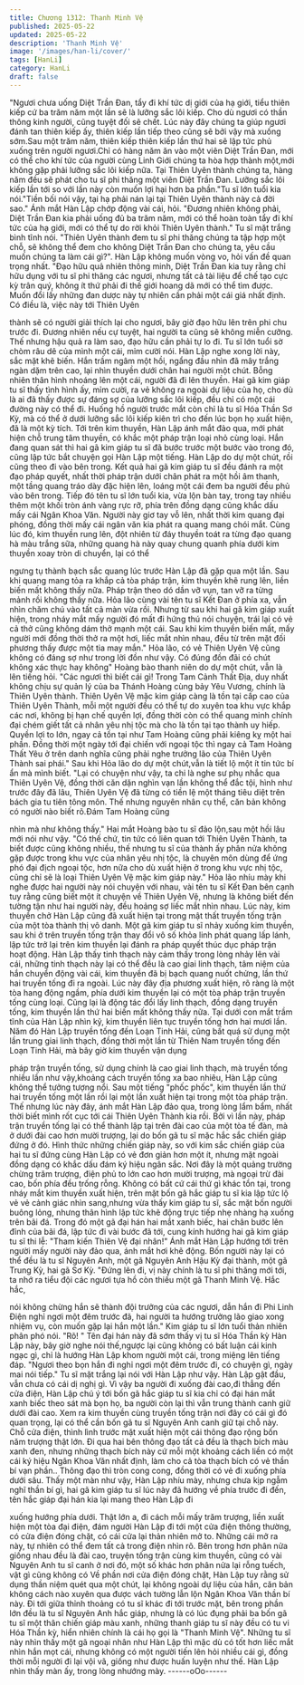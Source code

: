 ```yaml
---
title: Chương 1312: Thanh Minh Vệ
published: 2025-05-22
updated: 2025-05-22
description: 'Thanh Minh Vệ'
image: '/images/han-li/cover/'
tags: [HanLi]
category: HanLi
draft: false
---
```


"Ngươi chưa uống Diệt Trần Đan, tẩy đi khí tức dị giới của hạ giới,
tiểu thiên kiếp cứ ba trăm năm một lần sẽ là lưỡng sắc lôi kiếp.
Cho dù ngươi có thần thông kinh người, cũng tuyệt đối sẽ chết.
Lúc này đây chúng ta giúp ngươi đánh tan thiên kiếp ấy, thiên kiếp
lần tiếp theo cũng sẽ bởi vậy mà xuống sớm.Sau một trăm năm,
thiên kiếp thiên kiếp lần thứ hai sẽ lập tức phủ xuống trên người
ngươi.Chỉ có hàng năm ăn vào một viên Diệt Trần Đan, mới có
thể cho khí tức của người cùng Linh Giới chúng ta hòa hợp thành
một,mới không gặp phải lưỡng sắc lôi kiếp nữa.
Tại Thiên Uyên thành chúng ta, hàng năm đều sẽ phát cho tu sĩ
phi thăng một viên Diệt Trần Đan.
Lưỡng sắc lôi kiếp lần tới so với lần này còn muốn lợi hại hơn ba
phần."Tu sĩ lớn tuổi kia nói."Tiền bối nói vậy, tại hạ phải nán lại tại
Thiên Uyên thành này cả đời sao." Ánh mắt Hàn Lập chớp động
vài cái, hỏi.
"Đương nhiên không phải, Diệt Trần Đan kia phải uống đủ ba trăm
năm, mới có thể hoàn toàn tẩy đi khí tức của hạ giới, mới có thể
tự do rời khỏi Thiên Uyên thành." Tu sĩ mặt trắng bình tĩnh nói.
"Thiên Uyên thành đem tu sĩ phi thăng chúng ta tập hợp một chỗ,
sẽ không thể đem cho không Diệt Trần Đan cho chúng ta, yêu cầu
muốn chúng ta làm cái gì?". Hàn Lập không muốn vòng vo, hỏi
vấn đề quan trọng nhất.
"Đạo hữu quả nhiên thông minh, Diệt Trần Đan kia tuy rằng chỉ
hữu dụng với tu sĩ phi thăng các ngươi, nhưng tất cả tài liệu để
chế tạo cực kỳ trân quý, không ít thứ phải đi thế giới hoang dã mới
có thể tìm được. Muốn đổi lấy những đan dược này tự nhiên cần
phải một cái giá nhất định. Có điều là, việc này tới Thiên Uyên

thành sẽ có người giải thích lại cho ngươi, bây giờ đạo hữu lên
trên phi chu trước đi.
Đương nhiên nếu cự tuyệt, hai người ta cũng sẽ không miễn
cưỡng. Thế nhưng hậu quả ra làm sao, đạo hữu cần phải tự lo đi.
Tu sĩ lớn tuổi sờ chòm râu dê của mình một cái, mỉm cười nói.
Hàn Lập nghe xong lời này, sắc mặt khẽ biến.
Hắn trầm ngâm một hồi, ngẩng đầu nhìn đã mây trắng ngàn dặm
trên cao, lại nhìn thuyền dưới chân hai người một chút. Bỗng
nhiên thân hình nhoáng lên một cái, người đã đi lên thuyền.
Hai gã kim giáp tu sĩ thấy tình hình ấy, mỉm cười, ra vẻ không ra
ngoài dự liệu của họ, cho dù là ai đã thấy được sự đáng sợ của
lưỡng sắc lôi kiếp, đều chỉ có một cái đường này có thể đi. Huống
hồ người trước mắt còn chỉ là tu sĩ Hóa Thần Sơ Kỳ, mà có thể ở
dưới lưỡng sắc lôi kiếp kiên trì cho đến lúc bọn họ xuất hiện, đã là
một kỳ tích.
Tới trên kim thuyền, Hàn Lập ánh mắt đảo qua, mới phát hiện chỗ
trung tâm thuyền, có khắc một pháp trận loại nhỏ cùng loại.
Hắn đang quan sát thì hai gã kim giáp tu sĩ đã bước trước một
bước vào trong đó, cũng lập tức bắt chuyện gọi Hàn Lập một
tiếng. Hàn Lập do dự một chút, rồi cũng theo đi vào bên trong.
Kết quả hai gã kim giáp tu sĩ đều đánh ra một đạo pháp quyết,
nhất thời pháp trận dưới chân phát ra một hồi âm thanh, một tầng
quang tráo dày đặc hiện lên, loáng một cái đem ba người đều phủ
vào bên trong. Tiếp đó tên tu sĩ lớn tuổi kia, vừa lộn bàn tay, trong
tay nhiều thêm một khối tròn ánh vàng rực rỡ, phía trên đồng
dạng cũng khắc dấu mấy cái Ngân Khoa Văn.
Người này giơ tay vỗ lên, nhất thời kim quang đại phóng, đồng
thời mấy cái ngân văn kia phát ra quang mang chói mắt.
Cùng lúc đó, kim thuyền rung lên, đột nhiên từ đáy thuyền toát ra
từng đạo quang hà màu trắng sữa, những quang hà này quay
chung quanh phía dưới kim thuyền xoay tròn di chuyển, lại có thể

ngưng tụ thành bạch sắc quang lúc trước Hàn Lập đã gặp qua
một lần.
Sau khi quang mang tỏa ra khắp cả tòa pháp trận, kim thuyền khẽ
rung lên, liền biến mất không thấy nữa. Pháp trận theo dó dần vỡ
vụn, tan vỡ ra từng mảnh rồi không thấy nữa.
Hỏa lão cùng vài tên tu sĩ Kết Đan ở phía xa, vẫn nhìn chăm chú
vào tất cả màn vừa rồi.
Nhưng từ sau khi hai gã kim giáp xuất hiện, trong nháy mắt mấy
người đó mất đi hứng thú nói chuyện, trái lại có vẻ cả thở cũng
không dám thở mạnh một cái.
Sau khi kim thuyền biến mất, mấy người mới đồng thời thở ra một
hơi, liếc mắt nhìn nhau, đều từ trên mặt đối phương thấy được
một tia may mắn."
Hỏa lão, có vẻ Thiên Uyên Vệ cũng không có đáng sợ như trong
lời đồn như vậy. Có đúng đồn đãi có chút không xác thực hay
không" Hoàng bào thanh niên do dự một chút, vẫn là lên tiếng hỏi.
"Các ngươi thì biết cái gì! Trong Tam Cảnh Thất Địa, duy nhất
không chịu sự quản lý của ba Thánh Hoàng cùng bảy Yêu
Vương, chính là Thiên Uyên thành. Thiên Uyên Vệ mặc kim giáp
càng là tồn tại cấp cao của Thiên Uyên Thành, mỗi một người
đều có thể tự do xuyên toa khu vực khắp các nơi, không bị hạn
chế quyền lợi, đồng thời còn có thể quang minh chính đại chém
giết tất cả nhân yêu nhị tộc mà cho là tồn tại tạo thành uy hiếp.
Quyền lợi to lớn, ngay cả tồn tại như Tam Hoàng cũng phải kiêng
kỵ một hai phần. Đồng thời một ngày tới đại chiến với ngoại tộc
thì ngay cả Tam Hoàng Thất Yêu ở trên danh nghĩa cũng phải
nghe trưởng lão của Thiên Uyên Thành sai phái." Sau khi Hỏa lão
do dự một chút,vẫn là tiết lộ một ít tin tức bí ẩn mà mình biết.
"Lại có chuyện như vậy, ta chi là nghe sư phụ nhắc qua Thiên
Uyên Vệ, đồng thời căn dặn nghìn vạn lần không thể đắc tội, hình
như trước đây đã lâu, Thiên Uyên Vệ đã từng có tiền lệ một tháng
tiêu diệt trên bách gia tu tiên tông môn. Thế nhưng nguyên nhân
cụ thể, căn bản không có người nào biết rõ.Đám Tam Hoàng cũng

nhìn mà như không thấy." Hai mắt Hoàng bào tu sĩ đảo lộn,sau
một hồi lâu mới nói như vậy.
"Có thế chứ, tin tức có liên quan tới Thiên Uyên Thành, ta biết
được cũng không nhiều, thế nhưng tu sĩ của thành ấy phân nửa
không gặp được trong khu vực của nhân yêu nhị tộc, là chuyên
môn dùng để ứng phó đại địch ngoại tộc, hơn nữa cho dù xuất
hiện ở trong khu vực nhị tộc, cũng chỉ sẽ là loại Thiên Uyên Vệ
mặc kim giáp này." Hỏa lão nhíu mày khi nghe được hai người
này nói chuyện với nhau, vài tên tu sĩ Kết Đan bên cạnh tuy rằng
cũng biết một ít chuyện về Thiên Uyên Vệ, nhưng là không biết
đến tường tận như hai người này, đều hoảng sợ liếc mắt nhìn
nhau.
Lúc này, kim thuyền chở Hàn Lập cũng đã xuất hiện tại trong mật
thất truyền tống trận của một tòa thành thị vô danh.
Một gã kim giáp tu sĩ nhảy xuống kim thuyền, sau khi ở trên
truyền tống trận thay đổi vô số khỏa linh phát quang lấp lánh, lập
tức trở lại trên kim thuyền lại đánh ra pháp quyết thúc dục pháp
trận hoạt động.
Hàn Lập thấy tinh thạch này cảm thấy trong lòng nhảy lên vài cái,
những tinh thạch này lại có thể đều là cao giai linh thạch, tâm
niệm của hắn chuyển động vài cái, kim thuyền đã bị bạch quang
nuốt chửng, lần thứ hai truyền tống đi ra ngoài.
Lúc này đây địa phương xuất hiện, rõ ràng là một tòa hang động
ngầm, phía dưới kim thuyền lại có một tòa pháp trận truyền tống
cùng loại.
Cũng lại là động tác đổi lấy linh thạch, đồng dạng truyền tống, kim
thuyền lần thứ hai biến mất không thấy nữa.
Tại dưới con mắt trầm tĩnh của Hàn Lập nhìn kỹ, kim thuyền liên
tục truyền tống hơn hai mươi lần.
Năm đó Hàn Lập truyền tống đến Loạn Tinh Hải, cũng bất quá sử
dụng một lần trung giai linh thạch, đồng thời một lần từ Thiên Nam
truyền tống đến Loạn Tinh Hải, mà bây giờ kim thuyền vận dụng

pháp trận truyền tống, sử dụng chính là cao giai linh thạch, mà
truyền tống nhiều lần như vậy,khoảng cách truyền tống xa bao
nhiêu, Hàn Lập cũng không thể tưởng tượng nổi.
Sau một tiếng "phốc phốc", kim thuyền lần thứ hai truyền tống một
lần rồi lại một lần xuất hiện tại trong một tòa pháp trận.
Thế nhưng lúc này đây, ánh mắt Hàn Lập đảo qua, trong lòng lẩm
bẩm, nhất thời biết mình rốt cục tới cái Thiên Uyên Thành kia rồi.
Bởi vì lần này, pháp trận truyền tống lại có thể thành lập tại trên
đài cao của một tòa tế đàn, mà ở dưới đài cao hơn mười trượng,
lại do bốn gã tu sĩ mặc hắc sắc chiến giáp đứng ở đó.
Hình thức những chiến giáp này, so với kim sắc chiến giáp của hai
tu sĩ đứng cùng Hàn Lập có vẻ đơn giản hơn một ít, nhưng mặt
ngoài đồng dạng có khắc dấu đám ký hiệu ngân sắc.
Nơi đây là một quảng trường chừng trăm trượng, điện phủ to lớn
cao hơn mười trượng, mà ngoại trừ đài cao, bốn phía đều trống
rỗng. Không có bất cứ cái thứ gì khác tồn tại, trong nháy mắt kim
thuyền xuất hiện, trên mặt bốn gã hắc giáp tu sĩ kia lập tức lộ vẻ
vẻ cảnh giác nhìn sang,nhưng vừa thấy kim giáp tu sĩ, sắc mặt
bốn người buông lỏng, nhưng thân hình lập tức khẽ động trực tiếp
nhẹ nhàng hạ xuống trên bãi đá.
Trong đó một gã đại hán hai mắt xanh biếc, hai chân bước lên
đỉnh của bãi đá, lập tức đi vài bước đã tới, cung kính hướng hai
gã kim giáp tu sĩ thi lễ:
"Tham kiến Thiên Vệ đại nhân!"
Ánh mắt Hàn Lập hướng tới trên người mấy người này đảo qua,
ánh mắt hơi khẽ động.
Bốn người này lại có thể đều là tu sĩ Nguyên Anh, một gã Nguyên
Anh Hậu Kỳ đại thành, một gã Trung Kỳ, hai gã Sơ Kỳ.
"Đứng lên đi, vị này chính là tu sĩ phi thăng mới tới, ta nhớ ra tiểu
đội các ngươi tựa hồ còn thiếu một gã Thanh Minh Vệ. Hắc hắc,

nói không chừng hắn sẽ thành đội trưởng của các ngươi, dẫn hắn
đi Phi Linh Điện nghỉ ngơi một đêm trước đã, hai người ta hướng
trưởng lão giao xong nhiệm vụ, còn muốn gặp lại hắn một lần."
Kim giáp tu sĩ lớn tuổi thản nhiên phân phó nói.
"Rõ! "
Tên đại hán này đã sớm thấy vị tu sĩ Hóa Thần kỳ Hàn Lập này,
bây giờ nghe nói thế,ngược lại cũng không có bất luận cái kinh
ngạc gì, chỉ là hướng Hàn Lập khom người một cái, trong miệng
lên tiếng đáp.
"Ngươi theo bọn hắn đi nghỉ ngơi một đêm trước đi, có chuyện gì,
ngày mai nói tiếp." Tu sĩ mặt trắng lại nói với Hàn Lập như vậy.
Hàn Lập gật đầu, vẫn chưa có cái dị nghị gì.
Vì vậy ba người đi xuống đài cao,đi thẳng đến cửa điện, Hàn Lập
chú ý tới bốn gã hắc giáp tu sĩ kia chỉ có đại hán mắt xanh biếc
theo sát mà bọn họ, ba người còn lại thì vẫn trung thành canh giữ
dưới đài cao.
Xem ra kim thuyền cùng truyền tống trận nơi đây có cái gì đó
quan trọng, lại có thể cần bốn gã tu sĩ Nguyên Anh canh giữ tại
chỗ này.
Chỗ cửa điện, thình lình trước mặt xuất hiện một cái thông đạo
rộng bốn năm trượng thật lớn.
Đi qua hai bên thông đạo tất cả đều là thạch bích màu xanh đen,
nhưng những thạch bích này cứ mỗi một khoảng cách liền có một
cái ký hiệu Ngân Khoa Văn nhất định, làm cho cả tòa thạch bích
có vẻ thần bí vạn phần..
Thông đạo thì tròn cong cong, đồng thời có vẻ đi xuống phía dưới
sâu.
Thấy một màn như vậy, Hàn Lập nhíu mày, nhưng chưa kịp ngẫm
nghĩ thần bí gì, hai gã kim giáp tu sĩ lúc này đã hướng về phía
trước đi đến, tên hắc giáp đại hán kia lại mang theo Hàn Lập đi

xuống hướng phía dưới.
Thật lớn a, đi cách mỗi mấy trăm trượng, liền xuất hiện một tòa
đại điện, đám người Hàn Lập đi tới một cửa điện thông thường, có
cửa điện đóng chặt, có cái cửa lại thản nhiên mở to.
Những cái mở ra này, tự nhiên có thể đem tất cả trong điện nhìn
rõ.
Bên trong hơn phân nửa giống nhau đều là đài cao, truyện tống
trận cùng kim thuyền, cũng có vài Nguyên Anh tu sĩ canh ở nơi
đó, một số khác hơn phân nửa lại rỗng tuếch, vật gì cũng không
có
Về phần nơi cửa điện đóng chặt, Hàn Lập tuy rằng sử dụng thần
niệm quét qua một chút, lại không ngoài dự liệu của hắn, căn bản
không cách nào xuyên qua được vách tường lẫn lộn Ngân Khoa
Văn thần bí này.
Đi tới giữa thỉnh thoảng có tu sĩ khác đi tới trước mặt, bên trong
phần lớn đều là tu sĩ Nguyên Anh hắc giáp, nhưng là có lúc đụng
phải ba bốn gã tu sĩ một thân chiến giáp màu xanh, những thanh
giáp tu sĩ này đều có tu vi Hóa Thần kỳ, hiển nhiên chính là cái họ
gọi là "Thanh Minh Vệ".
Những tu sĩ này nhìn thấy một gã ngoại nhân như Hàn Lập thì
mặc dù có tốt hơn liếc mắt nhìn hắn mọt cái, nhưng không có một
người tiến lên hỏi nhiều cái gì, đồng thời mỗi người đi lại vội vã,
giống như được huấn luyện như thế.
Hàn Lập nhìn thấy màn ấy, trong lòng nhướng mày.
------oOo------
